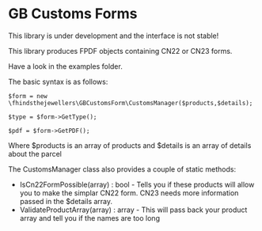 GB Customs Forms
=========================

This library is under development and the interface is not stable!

This library produces FPDF objects containing CN22 or CN23 forms.

Have a look in the examples folder.

The basic syntax is as follows:
```
$form = new \fhindsthejewellers\GBCustomsForm\CustomsManager($products,$details);

$type = $form->GetType();

$pdf = $form->GetPDF();
```
Where $products is an array of products and $details is an array of details about the parcel

The CustomsManager class also provides a couple of static methods:

* IsCn22FormPossible(array) : bool - Tells you if these products will allow you to make the simplar CN22 form. CN23 needs more information passed in the $details array.
* ValidateProductArray(array) : array - This will pass back your product array and tell you if the names are too long

